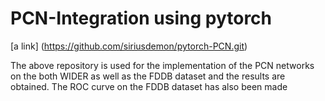 # PCN-Integration using pytorch
[a link] (https://github.com/siriusdemon/pytorch-PCN.git)

The above repository is used for the implementation of the PCN networks on the both WIDER as well as the FDDB dataset and the results are obtained.
The ROC curve on the FDDB dataset has also been made
